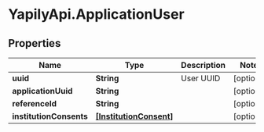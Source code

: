 # YapilyApi.ApplicationUser

## Properties
Name | Type | Description | Notes
------------ | ------------- | ------------- | -------------
**uuid** | **String** | User UUID | [optional] 
**applicationUuid** | **String** |  | [optional] 
**referenceId** | **String** |  | [optional] 
**institutionConsents** | [**[InstitutionConsent]**](InstitutionConsent.md) |  | [optional] 


